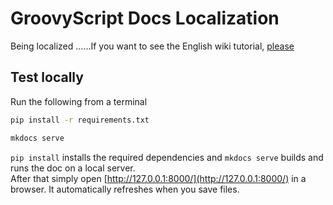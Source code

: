 # GroovyScript Docs Localization
Being localized ......If you want to see the English wiki tutorial,  [please](https://groovyscript-docs.readthedocs.io/en/latest/)

## Test locally
Run the following from a terminal
```bash
pip install -r requirements.txt

mkdocs serve
```
`pip install` installs the required dependencies and `mkdocs serve` builds and runs the doc on a local server.\
After that simply open [http://127.0.0.1:8000/](http://127.0.0.1:8000/) in a browser. It automatically refreshes when you save files.
